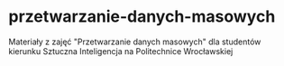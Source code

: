 # przetwarzanie-danych-masowych
Materiały z zajęć "Przetwarzanie danych masowych" dla studentów kierunku Sztuczna Inteligencja na Politechnice Wrocławskiej
